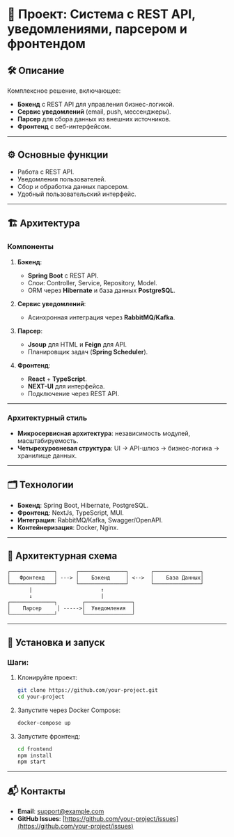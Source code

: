 # 📘 Проект: Система с REST API, уведомлениями, парсером и фронтендом

## 🛠️ Описание
Комплексное решение, включающее:
- **Бэкенд** с REST API для управления бизнес-логикой.
- **Сервис уведомлений** (email, push, мессенджеры).
- **Парсер** для сбора данных из внешних источников.
- **Фронтенд** с веб-интерфейсом.

---

## ⚙️ Основные функции
- Работа с REST API.
- Уведомления пользователей.
- Сбор и обработка данных парсером.
- Удобный пользовательский интерфейс.

---

## 🏗️ Архитектура

### Компоненты
1. **Бэкенд**:
   - **Spring Boot** с REST API.
   - Слои: Controller, Service, Repository, Model.
   - ORM через **Hibernate** и база данных **PostgreSQL**.

2. **Сервис уведомлений**:
   - Асинхронная интеграция через **RabbitMQ/Kafka**.


3. **Парсер**:
   - **Jsoup** для HTML и **Feign** для API.
   - Планировщик задач (**Spring Scheduler**).

4. **Фронтенд**:
   - **React** + **TypeScript**.
   - **NEXT-UI** для интерфейса.
   - Подключение через REST API.

---

### Архитектурный стиль
- **Микросервисная архитектура**: независимость модулей, масштабируемость.
- **Четырехуровневая структура**: UI → API-шлюз → бизнес-логика → хранилище данных.

---

## 🗂️ Технологии
- **Бэкенд**: Spring Boot, Hibernate, PostgreSQL.
- **Фронтенд**: NextJs, TypeScript, MUI.
- **Интеграция**: RabbitMQ/Kafka, Swagger/OpenAPI.
- **Контейнеризация**: Docker, Nginx.

---

## 📖 Архитектурная схема

```
┌──────────────┐      ┌───────────────┐       ┌───────────────┐
│   Фронтенд   │ ---> │    Бэкенд     │ <-->  │    База Данных│
└──────────────┘      └───────────────┘       └───────────────┘
       |                      ↑
       ↓                      |
┌──────────────┐        ┌───────────────┐
│    Парсер     │ ----->│  Уведомления  │
└──────────────┘        └───────────────┘
```

---

## 🚀 Установка и запуск

### Шаги:
1. Клонируйте проект:
   ```bash
   git clone https://github.com/your-project.git
   cd your-project
   ```
2. Запустите через Docker Compose:
   ```bash
   docker-compose up
   ```
3. Запустите фронтенд:
   ```bash
   cd frontend
   npm install
   npm start
   ```

---

## 📬 Контакты
- **Email**: support@example.com
- **GitHub Issues**: [https://github.com/your-project/issues](https://github.com/your-project/issues)